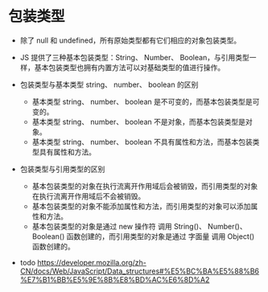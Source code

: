 # 包装类型

- 除了 null 和 undefined，所有原始类型都有它们相应的对象包装类型。
- JS 提供了三种基本包装类型：String、 Number、 Boolean，与引用类型一样，基本包装类型也拥有内置方法可以对基础类型的值进行操作。

- 包装类型与基本类型 string、 number、 boolean 的区别
    - 基本类型 string、 number、 boolean 是不可变的，而基本包装类型是可变的。
    - 基本类型 string、 number、 boolean 不是对象，而基本包装类型是对象。
    - 基本类型 string、 number、 boolean 不具有属性和方法，而基本包装类型具有属性和方法。

- 包装类型与引用类型的区别
    - 基本包装类型的对象在执行流离开作用域后会被销毁，而引用类型的对象在执行流离开作用域后不会被销毁。
    - 基本包装类型的对象不能添加属性和方法，而引用类型的对象可以添加属性和方法。
    - 基本包装类型的对象是通过 new 操作符 调用 String()、 Number()、 Boolean() 函数创建的，而引用类型的对象是通过 字面量 调用 Object() 函数创建的。

- todo https://developer.mozilla.org/zh-CN/docs/Web/JavaScript/Data_structures#%E5%BC%BA%E5%88%B6%E7%B1%BB%E5%9E%8B%E8%BD%AC%E6%8D%A2